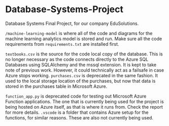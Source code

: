 # Database-Systems-Project
Database Systems Final Project, for our company EduSolutions.

`/machine-learning-model` is where all of the code and diagrams for the machine learning analytics model is stored and run. Make sure all the code requirements from `requirements.txt` are installed first.

`textbooks.csv` is the source for the code local copy of the database. This is no longer necessary as the code connects directly to the Azure SQL Databases using SQLAlchemy and the mssql extension. It is kept to take note of previous work. However, it could technically act as a failsafe in case Azure stops working.
`purchases.csv` is deprecated in the same fashion. It used to the local storage location of the purchases, but now that data is stored in the purchases table in Microsoft Azure.

`function_app.py` is deprecated code for testing out Microsoft Azure Function applications. The one that is currently being used for the project is being hosted on Azure itself, as that is where it runs from. Check the report for more details.
`.vscode` is a folder that contains Azure setup for the functions, for similar reasons. These are also not currently being used.